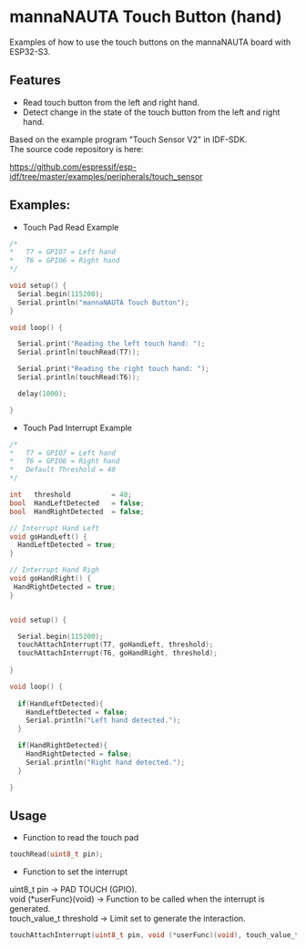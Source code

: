 # mannaNAUTA Touch Button (hand)

Examples of how to use the touch buttons on the mannaNAUTA board with ESP32-S3.

## Features
* Read touch button from the left and right hand.
* Detect change in the state of the touch button from the left and right hand.

Based on the example program "Touch Sensor V2" in IDF-SDK. </br>
The source code repository is here:

https://github.com/espressif/esp-idf/tree/master/examples/peripherals/touch_sensor

## Examples:
* Touch Pad Read Example

```C
/*
*   T7 = GPIO7 = Left hand
*   T6 = GPIO6 = Right hand
*/

void setup() {
  Serial.begin(115200);
  Serial.println("mannaNAUTA Touch Button");
}

void loop() {

  Serial.print("Reading the left touch hand: ");
  Serial.println(touchRead(T7));

  Serial.print("Reading the right touch hand: ");
  Serial.println(touchRead(T6));

  delay(1000);

}
```

* Touch Pad Interrupt Example
```C
/*
*   T7 = GPIO7 = Left hand
*   T6 = GPIO6 = Right hand
*   Default Threshold = 40
*/

int   threshold          = 40;
bool  HandLeftDetected   = false;
bool  HandRightDetected  = false;

// Interrupt Hand Left
void goHandLeft() {
  HandLeftDetected = true;
}

// Interrupt Hand Righ
void goHandRight() {
 HandRightDetected = true;
}


void setup() {

  Serial.begin(115200);
  touchAttachInterrupt(T7, goHandLeft, threshold);
  touchAttachInterrupt(T6, goHandRight, threshold);
  
}

void loop() {
  
  if(HandLeftDetected){
    HandLeftDetected = false;
    Serial.println("Left hand detected.");
  }

  if(HandRightDetected){
    HandRightDetected = false;
    Serial.println("Right hand detected.");
  }

}
```

## Usage

* Function to read the touch pad
```C
touchRead(uint8_t pin);
```

* Function to set the interrupt

uint8_t pin             -> PAD TOUCH (GPIO).</br>
void (*userFunc)(void)  -> Function to be called when the interrupt is generated.</br>
touch_value_t threshold -> Limit set to generate the interaction.</br>
```C
touchAttachInterrupt(uint8_t pin, void (*userFunc)(void), touch_value_t threshold);
```


